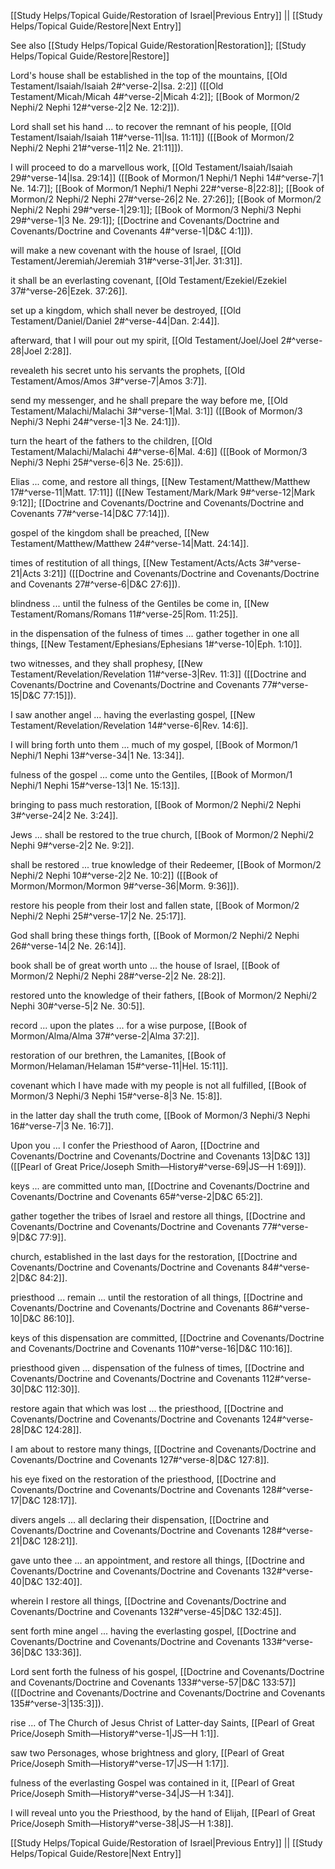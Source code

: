 [[Study Helps/Topical Guide/Restoration of Israel|Previous Entry]]  ||  [[Study Helps/Topical Guide/Restore|Next Entry]]

 See also [[Study Helps/Topical Guide/Restoration|Restoration]]; [[Study Helps/Topical Guide/Restore|Restore]]

 Lord's house shall be established in the top of the mountains, [[Old Testament/Isaiah/Isaiah 2#^verse-2|Isa. 2:2]] ([[Old Testament/Micah/Micah 4#^verse-2|Micah 4:2]]; [[Book of Mormon/2 Nephi/2 Nephi 12#^verse-2|2 Ne. 12:2]]).

 Lord shall set his hand ... to recover the remnant of his people, [[Old Testament/Isaiah/Isaiah 11#^verse-11|Isa. 11:11]] ([[Book of Mormon/2 Nephi/2 Nephi 21#^verse-11|2 Ne. 21:11]]).

 I will proceed to do a marvellous work, [[Old Testament/Isaiah/Isaiah 29#^verse-14|Isa. 29:14]] ([[Book of Mormon/1 Nephi/1 Nephi 14#^verse-7|1 Ne. 14:7]]; [[Book of Mormon/1 Nephi/1 Nephi 22#^verse-8|22:8]]; [[Book of Mormon/2 Nephi/2 Nephi 27#^verse-26|2 Ne. 27:26]]; [[Book of Mormon/2 Nephi/2 Nephi 29#^verse-1|29:1]]; [[Book of Mormon/3 Nephi/3 Nephi 29#^verse-1|3 Ne. 29:1]]; [[Doctrine and Covenants/Doctrine and Covenants/Doctrine and Covenants 4#^verse-1|D&C 4:1]]).

 will make a new covenant with the house of Israel, [[Old Testament/Jeremiah/Jeremiah 31#^verse-31|Jer. 31:31]].

 it shall be an everlasting covenant, [[Old Testament/Ezekiel/Ezekiel 37#^verse-26|Ezek. 37:26]].

 set up a kingdom, which shall never be destroyed, [[Old Testament/Daniel/Daniel 2#^verse-44|Dan. 2:44]].

 afterward, that I will pour out my spirit, [[Old Testament/Joel/Joel 2#^verse-28|Joel 2:28]].

 revealeth his secret unto his servants the prophets, [[Old Testament/Amos/Amos 3#^verse-7|Amos 3:7]].

 send my messenger, and he shall prepare the way before me, [[Old Testament/Malachi/Malachi 3#^verse-1|Mal. 3:1]] ([[Book of Mormon/3 Nephi/3 Nephi 24#^verse-1|3 Ne. 24:1]]).

 turn the heart of the fathers to the children, [[Old Testament/Malachi/Malachi 4#^verse-6|Mal. 4:6]] ([[Book of Mormon/3 Nephi/3 Nephi 25#^verse-6|3 Ne. 25:6]]).

 Elias ... come, and restore all things, [[New Testament/Matthew/Matthew 17#^verse-11|Matt. 17:11]] ([[New Testament/Mark/Mark 9#^verse-12|Mark 9:12]]; [[Doctrine and Covenants/Doctrine and Covenants/Doctrine and Covenants 77#^verse-14|D&C 77:14]]).

 gospel of the kingdom shall be preached, [[New Testament/Matthew/Matthew 24#^verse-14|Matt. 24:14]].

 times of restitution of all things, [[New Testament/Acts/Acts 3#^verse-21|Acts 3:21]] ([[Doctrine and Covenants/Doctrine and Covenants/Doctrine and Covenants 27#^verse-6|D&C 27:6]]).

 blindness ... until the fulness of the Gentiles be come in, [[New Testament/Romans/Romans 11#^verse-25|Rom. 11:25]].

 in the dispensation of the fulness of times ... gather together in one all things, [[New Testament/Ephesians/Ephesians 1#^verse-10|Eph. 1:10]].

 two witnesses, and they shall prophesy, [[New Testament/Revelation/Revelation 11#^verse-3|Rev. 11:3]] ([[Doctrine and Covenants/Doctrine and Covenants/Doctrine and Covenants 77#^verse-15|D&C 77:15]]).

 I saw another angel ... having the everlasting gospel, [[New Testament/Revelation/Revelation 14#^verse-6|Rev. 14:6]].

 I will bring forth unto them ... much of my gospel, [[Book of Mormon/1 Nephi/1 Nephi 13#^verse-34|1 Ne. 13:34]].

 fulness of the gospel ... come unto the Gentiles, [[Book of Mormon/1 Nephi/1 Nephi 15#^verse-13|1 Ne. 15:13]].

 bringing to pass much restoration, [[Book of Mormon/2 Nephi/2 Nephi 3#^verse-24|2 Ne. 3:24]].

 Jews ... shall be restored to the true church, [[Book of Mormon/2 Nephi/2 Nephi 9#^verse-2|2 Ne. 9:2]].

 shall be restored ... true knowledge of their Redeemer, [[Book of Mormon/2 Nephi/2 Nephi 10#^verse-2|2 Ne. 10:2]] ([[Book of Mormon/Mormon/Mormon 9#^verse-36|Morm. 9:36]]).

 restore his people from their lost and fallen state, [[Book of Mormon/2 Nephi/2 Nephi 25#^verse-17|2 Ne. 25:17]].

 God shall bring these things forth, [[Book of Mormon/2 Nephi/2 Nephi 26#^verse-14|2 Ne. 26:14]].

 book shall be of great worth unto ... the house of Israel, [[Book of Mormon/2 Nephi/2 Nephi 28#^verse-2|2 Ne. 28:2]].

 restored unto the knowledge of their fathers, [[Book of Mormon/2 Nephi/2 Nephi 30#^verse-5|2 Ne. 30:5]].

 record ... upon the plates ... for a wise purpose, [[Book of Mormon/Alma/Alma 37#^verse-2|Alma 37:2]].

 restoration of our brethren, the Lamanites, [[Book of Mormon/Helaman/Helaman 15#^verse-11|Hel. 15:11]].

 covenant which I have made with my people is not all fulfilled, [[Book of Mormon/3 Nephi/3 Nephi 15#^verse-8|3 Ne. 15:8]].

 in the latter day shall the truth come, [[Book of Mormon/3 Nephi/3 Nephi 16#^verse-7|3 Ne. 16:7]].

 Upon you ... I confer the Priesthood of Aaron, [[Doctrine and Covenants/Doctrine and Covenants/Doctrine and Covenants 13|D&C 13]] ([[Pearl of Great Price/Joseph Smith—History#^verse-69|JS—H 1:69]]).

 keys ... are committed unto man, [[Doctrine and Covenants/Doctrine and Covenants/Doctrine and Covenants 65#^verse-2|D&C 65:2]].

 gather together the tribes of Israel and restore all things, [[Doctrine and Covenants/Doctrine and Covenants/Doctrine and Covenants 77#^verse-9|D&C 77:9]].

 church, established in the last days for the restoration, [[Doctrine and Covenants/Doctrine and Covenants/Doctrine and Covenants 84#^verse-2|D&C 84:2]].

 priesthood ... remain ... until the restoration of all things, [[Doctrine and Covenants/Doctrine and Covenants/Doctrine and Covenants 86#^verse-10|D&C 86:10]].

 keys of this dispensation are committed, [[Doctrine and Covenants/Doctrine and Covenants/Doctrine and Covenants 110#^verse-16|D&C 110:16]].

 priesthood given ... dispensation of the fulness of times, [[Doctrine and Covenants/Doctrine and Covenants/Doctrine and Covenants 112#^verse-30|D&C 112:30]].

 restore again that which was lost ... the priesthood, [[Doctrine and Covenants/Doctrine and Covenants/Doctrine and Covenants 124#^verse-28|D&C 124:28]].

 I am about to restore many things, [[Doctrine and Covenants/Doctrine and Covenants/Doctrine and Covenants 127#^verse-8|D&C 127:8]].

 his eye fixed on the restoration of the priesthood, [[Doctrine and Covenants/Doctrine and Covenants/Doctrine and Covenants 128#^verse-17|D&C 128:17]].

 divers angels ... all declaring their dispensation, [[Doctrine and Covenants/Doctrine and Covenants/Doctrine and Covenants 128#^verse-21|D&C 128:21]].

 gave unto thee ... an appointment, and restore all things, [[Doctrine and Covenants/Doctrine and Covenants/Doctrine and Covenants 132#^verse-40|D&C 132:40]].

 wherein I restore all things, [[Doctrine and Covenants/Doctrine and Covenants/Doctrine and Covenants 132#^verse-45|D&C 132:45]].

 sent forth mine angel ... having the everlasting gospel, [[Doctrine and Covenants/Doctrine and Covenants/Doctrine and Covenants 133#^verse-36|D&C 133:36]].

 Lord sent forth the fulness of his gospel, [[Doctrine and Covenants/Doctrine and Covenants/Doctrine and Covenants 133#^verse-57|D&C 133:57]] ([[Doctrine and Covenants/Doctrine and Covenants/Doctrine and Covenants 135#^verse-3|135:3]]).

 rise ... of The Church of Jesus Christ of Latter-day Saints, [[Pearl of Great Price/Joseph Smith—History#^verse-1|JS—H 1:1]].

 saw two Personages, whose brightness and glory, [[Pearl of Great Price/Joseph Smith—History#^verse-17|JS—H 1:17]].

 fulness of the everlasting Gospel was contained in it, [[Pearl of Great Price/Joseph Smith—History#^verse-34|JS—H 1:34]].

 I will reveal unto you the Priesthood, by the hand of Elijah, [[Pearl of Great Price/Joseph Smith—History#^verse-38|JS—H 1:38]].

[[Study Helps/Topical Guide/Restoration of Israel|Previous Entry]]  ||  [[Study Helps/Topical Guide/Restore|Next Entry]]